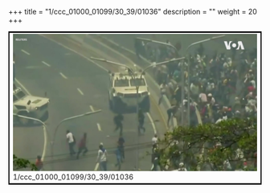 +++
title = "1/ccc_01000_01099/30_39/01036"
description = ""
weight = 20
+++

<table style="border:2px solid black;max-width:800px;max-height:800px;" 
><tr><td>
<img class="center-fit-jpg"
src="/jpg_/aaa_20190430_NxaOmWaI8sI_01035.jpg">
1/ccc_01000_01099/30_39/01036
</img></td></tr></table>
